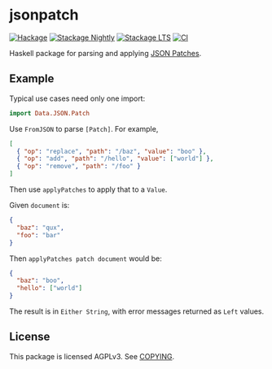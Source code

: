 # jsonpatch

[![Hackage](https://img.shields.io/hackage/v/jsonpatch.svg?style=flat)](https://hackage.haskell.org/package/jsonpatch)
[![Stackage Nightly](http://stackage.org/package/jsonpatch/badge/nightly)](http://stackage.org/nightly/package/jsonpatch)
[![Stackage LTS](http://stackage.org/package/jsonpatch/badge/lts)](http://stackage.org/lts/package/jsonpatch)
[![CI](https://github.com/pbrisbin/jsonpatch/actions/workflows/ci.yml/badge.svg)](https://github.com/pbrisbin/jsonpatch/actions/workflows/ci.yml)

Haskell package for parsing and applying [JSON Patches][jsonpatch].

[jsonpatch]: https://jsonpatch.com/

## Example

Typical use cases need only one import:

```hs
import Data.JSON.Patch
```

Use `FromJSON` to parse `[Patch]`. For example,

```json
[
  { "op": "replace", "path": "/baz", "value": "boo" },
  { "op": "add", "path": "/hello", "value": ["world"] },
  { "op": "remove", "path": "/foo" }
]
```

Then use `applyPatches` to apply that to a `Value`.

Given `document` is:

```json
{
  "baz": "qux",
  "foo": "bar"
}
```

Then `applyPatches patch document` would be:


```json
{
  "baz": "boo",
  "hello": ["world"]
}
```

The result is in `Either String`, with error messages returned as `Left` values.

## License

This package is licensed AGPLv3. See [COPYING](./COPYING).

